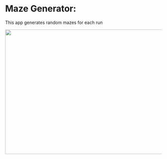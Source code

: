 <h1>Maze Generator: </h1>
<p>This app generates random mazes for each run</p>
<img src="C:\Users\arda\Videos\2022-02-01 01-04-54_Trim.gif" width="1000" height="400" />
